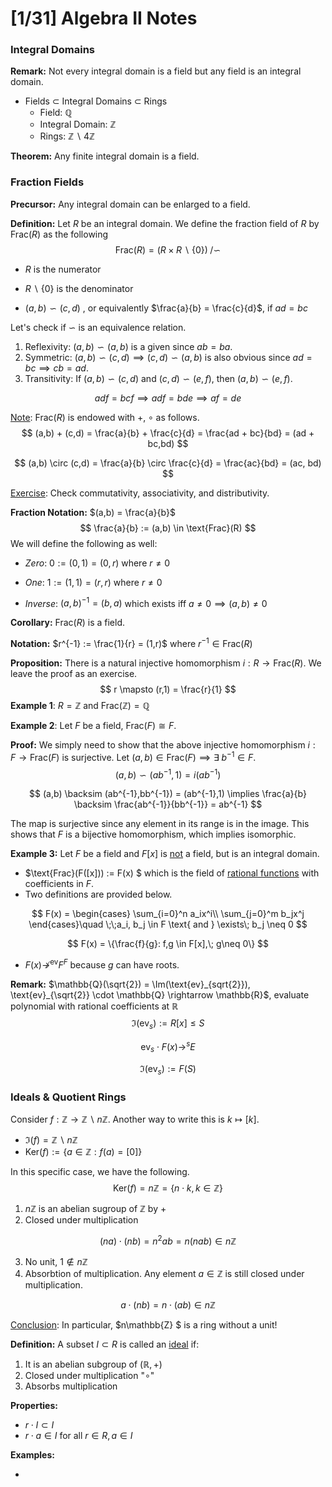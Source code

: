 # [1/31] Algebra II Notes

### Integral Domains

**Remark:** Not every integral domain is a field but any field is an integral domain.

- Fields $\subset$ Integral Domains $\subset$ Rings 
  - Field: $\mathbb{Q}$
  - Integral Domain: $\mathbb{Z}$ 
  - Rings: $\mathbb{Z}\backslash 4\mathbb{Z}$  

**Theorem:** Any finite integral domain is a field.

### Fraction Fields

**Precursor:** Any integral domain can be enlarged to a field.

**Definition:** Let $R$ be an integral domain. We define the fraction field of $R$ by $\text{Frac}(R)$ as the following
$$
\text{Frac}(R) = \left({R} \times R\backslash \{0\} \right) \;/ \backsim
$$

- $R$ is the numerator
- $R\backslash \{0\}$ is the denominator

-  $(a,b) \backsim (c,d)$ , or equivalently $\frac{a}{b} = \frac{c}{d}$, if $ad = bc$ 

Let's check if $\backsim$ is an equivalence relation.

1. Reflexivity: $(a,b) \backsim (a,b)$ is a given since $ab = ba$. 
2. Symmetric: $(a,b) \backsim (c,d) \implies (c,d) \backsim (a,b)$ is also obvious since $ad = bc \implies cb = ad$. 
3.  Transitivity: If $(a,b) \backsim (c,d)$  and $(c,d) \backsim (e,f)$, then $(a,b) \backsim (e,f)$. 

$$
adf = bcf \implies adf = bde \implies af = de
$$

<u>Note</u>: $\text{Frac}(R)$ is endowed with $+, \;\circ$ as follows.
$$
(a,b) + (c,d) = \frac{a}{b} + \frac{c}{d} = \frac{ad + bc}{bd} = (ad + bc,bd) 
$$

$$
(a,b) \circ (c,d) = \frac{a}{b} \circ \frac{c}{d} = \frac{ac}{bd} = (ac, bd)
$$

<u>Exercise</u>: Check commutativity, associativity, and distributivity.

**Fraction Notation:** $(a,b) = \frac{a}{b}$ 
$$
\frac{a}{b} := (a,b) \in \text{Frac}(R)
$$
We will define the following as well:

- *Zero*: $0 := (0,1) = (0,r)$ where $r \neq 0$
- *One*: $1 := (1,1) = (r,r)$ where $r \neq 0$ 

- *Inverse*: $(a,b)^{-1} = (b,a)$ which exists iff $a \neq 0 \implies (a,b) \neq 0$  

**Corollary:** $\text{Frac}(R)$ is a field.

**Notation:** $r^{-1} := \frac{1}{r} = (1,r)$  where $r^{-1} \in \text{Frac}(R)$ 

**Proposition:** There is a natural injective homomorphism $i: R \rightarrow \text{Frac}(R)$. We leave the proof as an exercise.
$$
r \mapsto (r,1) = \frac{r}{1}
$$
**Example 1**: $R = \mathbb{Z}$ and $\text{Frac}(\mathbb{Z}) = \mathbb{Q}$ 

**Example 2**: Let $F$ be a field, $\text{Frac}(F) \cong F$. 

**Proof:** We simply need to show that the above injective homomorphism $i: F \rightarrow \text{Frac}(F)$ is surjective. Let $(a,b) \in \text{Frac}(F) \implies \exists \;b^{-1} \in F$. 
$$
(a,b) \backsim (ab^{-1},1) = i(ab^{-1})
$$

$$
(a,b) \backsim (ab^{-1},bb^{-1}) = (ab^{-1},1) \implies \frac{a}{b} \backsim \frac{ab^{-1}}{bb^{-1}} = ab^{-1}
$$

The map is surjective since any element in its range is in the image. This shows that $F$ is a bijective homomorphism, which implies isomorphic.

**Example 3:** Let $F$ be a field and $F[x]$ is <u>not</u> a field, but is an integral domain. 

- $\text{Frac}(F([x])) := F(x) $ which is the field of <u>rational functions</u> with coefficients in $F$​.  
- Two definitions are provided below.

$$
F(x) = \begin{cases}
	\sum_{i=0}^n a_ix^i\\
	\sum_{j=0}^m b_jx^j
\end{cases}\quad \;\;a_i, b_j \in F \text{ and } \exists\; b_j \neq 0
$$

$$
F(x) = \{\frac{f}{g}: f,g \in F[x],\; g\neq 0\}
$$

- $F(x) \nrightarrow^{\text{ev}} F^F$ because $g$​ can have roots.

**Remark:** $\mathbb{Q}(\sqrt{2}) = \Im(\text{ev}_{sqrt{2}}), \text{ev}_{\sqrt{2}} \cdot \mathbb{Q} \rightarrow \mathbb{R}$, evaluate polynomial with rational coefficients at $\mathbb{R}$ 
$$
\Im(\text{ev}_s) := R[x] \leq S
$$

$$
\text{ev}_s \cdot F(x) \longrightarrow^s E
$$

$$
\Im(\text{ev}_s) := F(S)
$$

### Ideals & Quotient Rings

Consider $f: \mathbb{Z} \rightarrow \mathbb{Z}\backslash n\mathbb{Z}$. Another way to write this is $k \mapsto [k]$.  

- $\Im(f) = \mathbb{Z}\backslash n \mathbb{Z}$
- $\text{Ker}(f) := \{a \in \mathbb{Z} : f(a) = [0]\}$ 

In this specific case, we have the following.
$$
\text{Ker}(f) = n\mathbb{Z} = \{n \cdot k, k \in \mathbb{Z}\}
$$

1) $n\mathbb{Z}$ is an abelian sugroup of $\mathbb{Z}$ by $+$ 
2) Closed under multiplication 

$$
(na) \cdot (nb) = n^2 ab = n(nab) \in n\mathbb{Z}
$$

3. No unit, $1 \notin n\mathbb{Z}$ 
4. Absorbtion of multiplication. Any element $a \in \mathbb{Z}$ is still closed under multiplication.

$$
a \cdot (nb) = n \cdot (ab) \in n\mathbb{Z}
$$

<u>Conclusion</u>: In particular, $n\mathbb{Z} $ is a ring without a unit! 

**Definition:** A subset $I \subset R$ is called an <u>ideal</u> if:

1. It is an abelian subgroup of $(\mathbb{R}, +)$​ 
2. Closed under multiplication "$\circ$"
3. Absorbs multiplication

**Properties:** 

- $r \cdot I \subset I$ 
- $r \cdot a \in I$ for all $r \in R, a \in I$ 

**Examples:** 

- 
